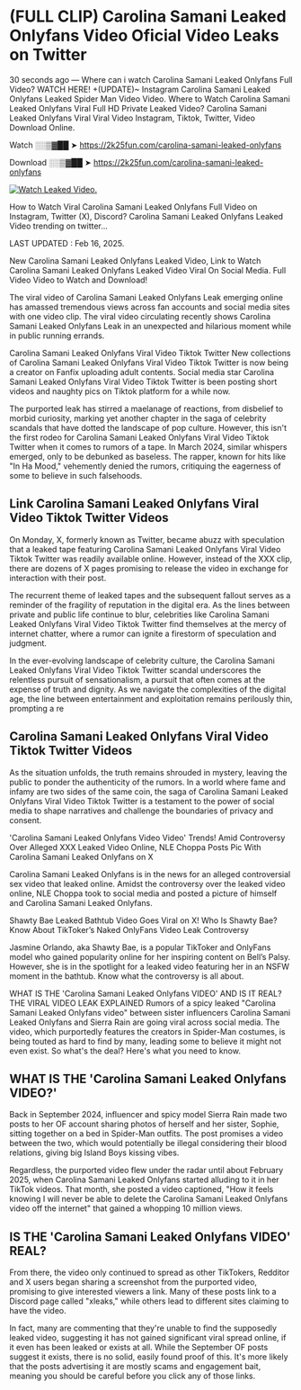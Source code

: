 # (FULL CLIP) Carolina Samani Leaked Onlyfans Video Oficial Video Leaks on Twitter

30 seconds ago — Where can i watch Carolina Samani Leaked Onlyfans Full Video? WATCH HERE! +(UPDATE)~ Instagram Carolina Samani Leaked Onlyfans Leaked Spider Man Video Video. Where to Watch Carolina Samani Leaked Onlyfans Viral Full HD Private Leaked Video? Carolina Samani Leaked Onlyfans Viral Viral Video Instagram, Tiktok, Twitter, Video Download Online.

Watch ░░▒▓██ ➤ https://2k25fun.com/carolina-samani-leaked-onlyfans

Download ░░▒▓██ ➤ https://2k25fun.com/carolina-samani-leaked-onlyfans

[![Watch Leaked Video.](https://miro.medium.com/v2/resize:fit:828/format:webp/1*cilzJN44JGOrTw9NJCrNHA.gif "Watch Leaked Video")](https://2k25fun.com/carolina-samani-leaked-onlyfans)

How to Watch Viral Carolina Samani Leaked Onlyfans Full Video on Instagram, Twitter (X), Discord? Carolina Samani Leaked Onlyfans Leaked Video trending on twitter...

LAST UPDATED : Feb 16, 2025.

New Carolina Samani Leaked Onlyfans Leaked Video, Link to Watch Carolina Samani Leaked Onlyfans Leaked Video Viral On Social Media. Full Video Video to Watch and Download!

The viral video of Carolina Samani Leaked Onlyfans Leak emerging online has amassed tremendous views across fan accounts and social media sites with one video clip. The viral video circulating recently shows Carolina Samani Leaked Onlyfans Leak in an unexpected and hilarious moment while in public running errands.

Carolina Samani Leaked Onlyfans Viral Video Tiktok Twitter New collections of Carolina Samani Leaked Onlyfans Viral Video Tiktok Twitter is now being a creator on Fanfix uploading adult contents. Social media star Carolina Samani Leaked Onlyfans Viral Video Tiktok Twitter is been posting short videos and naughty pics on Tiktok platform for a while now.

The purported leak has stirred a maelanage of reactions, from disbelief to morbid curiosity, marking yet another chapter in the saga of celebrity scandals that have dotted the landscape of pop culture. However, this isn't the first rodeo for Carolina Samani Leaked Onlyfans Viral Video Tiktok Twitter when it comes to rumors of a tape. In March 2024, similar whispers emerged, only to be debunked as baseless. The rapper, known for hits like "In Ha Mood," vehemently denied the rumors, critiquing the eagerness of some to believe in such falsehoods.

## Link Carolina Samani Leaked Onlyfans Viral Video Tiktok Twitter Videos

On Monday, X, formerly known as Twitter, became abuzz with speculation that a leaked tape featuring Carolina Samani Leaked Onlyfans Viral Video Tiktok Twitter was readily available online. However, instead of the XXX clip, there are dozens of X pages promising to release the video in exchange for interaction with their post.

The recurrent theme of leaked tapes and the subsequent fallout serves as a reminder of the fragility of reputation in the digital era. As the lines between private and public life continue to blur, celebrities like Carolina Samani Leaked Onlyfans Viral Video Tiktok Twitter find themselves at the mercy of internet chatter, where a rumor can ignite a firestorm of speculation and judgment.

In the ever-evolving landscape of celebrity culture, the Carolina Samani Leaked Onlyfans Viral Video Tiktok Twitter scandal underscores the relentless pursuit of sensationalism, a pursuit that often comes at the expense of truth and dignity. As we navigate the complexities of the digital age, the line between entertainment and exploitation remains perilously thin, prompting a re

##  Carolina Samani Leaked Onlyfans Viral Video Tiktok Twitter Videos

As the situation unfolds, the truth remains shrouded in mystery, leaving the public to ponder the authenticity of the rumors. In a world where fame and infamy are two sides of the same coin, the saga of Carolina Samani Leaked Onlyfans Viral Video Tiktok Twitter is a testament to the power of social media to shape narratives and challenge the boundaries of privacy and consent.

'Carolina Samani Leaked Onlyfans Video Video' Trends! Amid Controversy Over Alleged XXX Leaked Video Online, NLE Choppa Posts Pic With Carolina Samani Leaked Onlyfans on X

Carolina Samani Leaked Onlyfans is in the news for an alleged controversial sex video that leaked online. Amidst the controversy over the leaked video online, NLE Choppa took to social media and posted a picture of himself and Carolina Samani Leaked Onlyfans.

Shawty Bae Leaked Bathtub Video Goes Viral on X! Who Is Shawty Bae? Know About TikToker’s Naked OnlyFans Video Leak Controversy

Jasmine Orlando, aka Shawty Bae, is a popular TikToker and OnlyFans model who gained popularity online for her inspiring content on Bell’s Palsy. However, she is in the spotlight for a leaked video featuring her in an NSFW moment in the bathtub. Know what the controversy is all about.

WHAT IS THE 'Carolina Samani Leaked Onlyfans VIDEO' AND IS IT REAL? THE VIRAL VIDEO LEAK EXPLAINED Rumors of a spicy leaked "Carolina Samani Leaked Onlyfans video" between sister influencers Carolina Samani Leaked Onlyfans and Sierra Rain are going viral across social media. The video, which purportedly features the creators in Spider-Man costumes, is being touted as hard to find by many, leading some to believe it might not even exist. So what's the deal? Here's what you need to know.

## WHAT IS THE 'Carolina Samani Leaked Onlyfans VIDEO?'

Back in September 2024, influencer and spicy model Sierra Rain made two posts to her OF account sharing photos of herself and her sister, Sophie, sitting together on a bed in Spider-Man outfits. The post promises a video between the two, which would potentially be illegal considering their blood relations, giving big Island Boys kissing vibes.

Regardless, the purported video flew under the radar until about February 2025, when Carolina Samani Leaked Onlyfans started alluding to it in her TikTok videos. That month, she posted a video captioned, "How it feels knowing I will never be able to delete the Carolina Samani Leaked Onlyfans video off the internet" that gained a whopping 10 million views.

## IS THE 'Carolina Samani Leaked Onlyfans VIDEO' REAL?

From there, the video only continued to spread as other TikTokers, Redditor and X users began sharing a screenshot from the purported video, promising to give interested viewers a link. Many of these posts link to a Discord page called "xleaks," while others lead to different sites claiming to have the video.

In fact, many are commenting that they're unable to find the supposedly leaked video, suggesting it has not gained significant viral spread online, if it even has been leaked or exists at all. While the September OF posts suggest it exists, there is no solid, easily found proof of this. It's more likely that the posts advertising it are mostly scams and engagement bait, meaning you should be careful before you click any of those links.